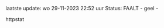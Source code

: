laatste update: 
wo 29-11-2023 22:52   uur 
Status: FAALT - geel - 
<div class="service Y">httpstat</div>
